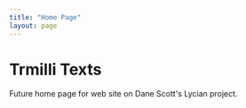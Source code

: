 ```yaml
---
title: "Home Page"
layout: page
---
```


# Trmilli Texts


Future home page for web site on Dane Scott's Lycian project.
